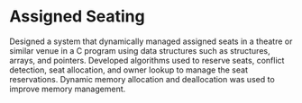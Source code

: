 # Assigned Seating 
Designed a system that dynamically managed assigned seats in a theatre or similar venue in a C program using data structures such as structures, arrays, and pointers. 
Developed algorithms used to reserve seats, conflict detection, seat allocation, and owner lookup to manage the seat reservations. Dynamic memory allocation and deallocation was used to improve memory management.
